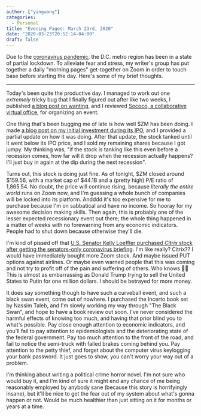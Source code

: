 ```yaml
---
author: ["yingwang"]
categories:
  - Personal
title: "Evening Pages: March 23rd, 2020"
date: "2020-03-23T20:52:14-04:00"
draft: false
---
```


Due to the [coronavirus
pandemic](https://en.wikipedia.org/wiki/2019-20_coronavirus_pandemic), the D.C.
metro region has been in a state of partial lockdown. To alleviate fear and
stress, my writer's group has put together a daily "morning pages" get-together
on Zoom in order to touch base before starting the day. Here's some of my brief
thoughts.

__________

Today's been quite the productive day. I managed to work out one *extremely*
tricky bug that I finally figured out after like two weeks, I published [a blog
post on wanting](/posts/2020/03/23/wanted), and I reviewed [Sococo, a
collaborative virtual office](https://www.sococo.com/), for organizing an event.

One thing that's been bugging me of late is how well \$ZM has been doing. I made
[a blog post on my initial investment during its
IPO](/posts/2019/04/18/investing_zm_and_ipos/), and I provided a partial update
on how it was doing. After that update, the stock tanked until it went below its
IPO price, and I sold my remaining shares because I got jumpy. My thinking was,
"if the stock is tanking like this even before a recession comes, how far will
it drop when the recession actually happens? I'll just buy in again at the dip
during the next recession".

Turns out, this stock is doing just fine. As of tonight, \$ZM closed around
\$159.56, with a market cap of \$44.1B and a (pretty high) P/E ratio of
1,865.54. No doubt, the price will continue rising, because *literally the
entire world* runs on Zoom now, and I'm guessing a whole bunch of companies will
be locked into its platform. Andddd it's too expensive for me to purchase
because I'm on sabbatical and have no income. So hooray for my awesome decision
making skills. Then again, this is probably one of the lesser expected
recessionary event out there; the whole thing happened in a matter of weeks with
no forewarning from any economic indicators. People had to shut down because
otherwise they'll die.

I'm kind of pissed off that [U.S. Senator Kelly Loeffler purchased *Citrix*
stock after getting the senators-only coronavirus
briefing](https://www.thedailybeast.com/sen-kelly-loeffler-dumped-millions-in-stock-after-coronavirus-briefing).
I'm like really? Citrix?? I would have immediately bought more Zoom stock. And
maybe issued PUT options against airlines. Or maybe even warned people that this
was coming and not try to profit off of the pain and suffering of others. Who
knows :man_shrugging: This is almost as embarrassing as Donald Trump trying to
sell the United States to Putin for one million dollars. I should be betrayed
for more money.

It does say something though to have such a curveball event, and such a black
swan event, come out of nowhere. I purchased the Incerto book set by Nassim
Taleb, and I'm slowly working my way through "The Black Swan", and hope to have
a book review out soon. I've never considered the harmful effects of knowing too
much, and having that prior blind you to what's possible. Pay close enough
attention to economic indicators, and you'll fail to pay attention to
epidemiologists and the deteriorating state of the federal government. Pay too
much attention to the front of the road, and fail to notice the semi-truck with
failed brakes coming behind you. Pay attention to the petty thief, and forget
about the computer virus keylogging your bank password. It just goes to show,
you can't worry your way out of a problem.

I'm thinking about writing a political crime horror novel. I'm not sure who
would buy it, and I'm kind of sure it might end any chance of me being
reasonably employed by anybody sane (because this story is horrifyingly insane),
but it'll be nice to get the fear out of my system about what's gonna happen or
not. Would be much healthier than just sitting on it for months or years at a
time.
